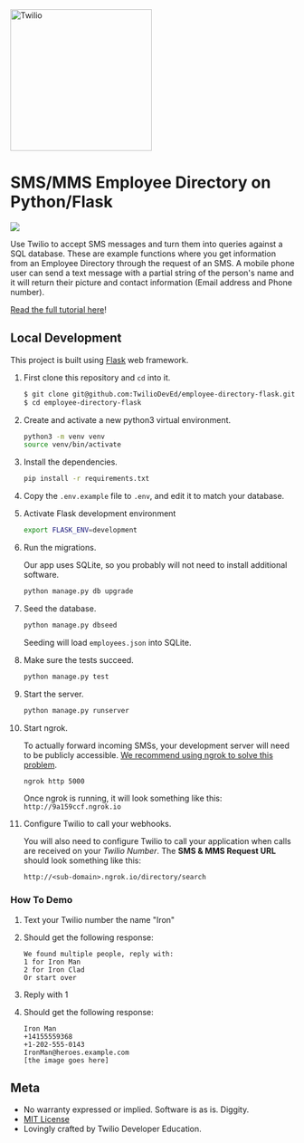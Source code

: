 <a href="https://www.twilio.com">
  <img src="https://static0.twilio.com/marketing/bundles/marketing/img/logos/wordmark-red.svg" alt="Twilio" width="250" />
</a>

# SMS/MMS Employee Directory on Python/Flask

![](https://github.com/TwilioDevEd/employee-directory-flask/workflows/Flask/badge.svg)

Use Twilio to accept SMS messages and turn them into queries against a SQL database. These are example functions where you get information from an Employee Directory through the request of an SMS. A mobile phone user can send a text message with a partial string of the person's name and it will return their picture and contact information (Email address and Phone number).

[Read the full tutorial here](https://www.twilio.com/docs/tutorials/walkthrough/employee-directory/python/flask)!

## Local Development

This project is built using [Flask](http://flask.pocoo.org/) web framework.

1. First clone this repository and `cd` into it.

   ```bash
   $ git clone git@github.com:TwilioDevEd/employee-directory-flask.git
   $ cd employee-directory-flask
   ```

1. Create and activate a new python3 virtual environment.

   ```bash
   python3 -m venv venv
   source venv/bin/activate
   ```

1. Install the dependencies.

   ```bash
   pip install -r requirements.txt
   ```

1. Copy the `.env.example` file to `.env`, and edit it to match your database.

1. Activate Flask development environment
   
   ```bash
   export FLASK_ENV=development
   ```

1. Run the migrations.

   Our app uses SQLite, so you probably will not need to install additional software.

   ```bash
   python manage.py db upgrade
   ```

1. Seed the database.

   ```bash
   python manage.py dbseed
   ```

   Seeding will load `employees.json` into SQLite.

1. Make sure the tests succeed.

    ```bash
    python manage.py test
    ```

1. Start the server.

    ```bash
    python manage.py runserver
    ```

1. Start ngrok.

   To actually forward incoming SMSs, your development server will need to be publicly accessible.
   [We recommend using ngrok to solve this problem](https://www.twilio.com/blog/2015/09/6-awesome-reasons-to-use-ngrok-when-testing-webhooks.html).


   ```bash
   ngrok http 5000
   ```
   Once ngrok is running, it will look something like this: `http://9a159ccf.ngrok.io`

1. Configure Twilio to call your webhooks.

   You will also need to configure Twilio to call your application when calls are received
   on your _Twilio Number_. The **SMS & MMS Request URL** should look something like this:

   ```
   http://<sub-domain>.ngrok.io/directory/search
   ```

### How To Demo

1. Text your Twilio number the name "Iron"

1. Should get the following response:

   ```
   We found multiple people, reply with:
   1 for Iron Man
   2 for Iron Clad
   Or start over
   ```
1. Reply with 1

1. Should get the following response:

   ```
   Iron Man
   +14155559368
   +1-202-555-0143
   IronMan@heroes.example.com
   [the image goes here]
   ```


## Meta

* No warranty expressed or implied. Software is as is. Diggity.
* [MIT License](LICENSE)
* Lovingly crafted by Twilio Developer Education.
